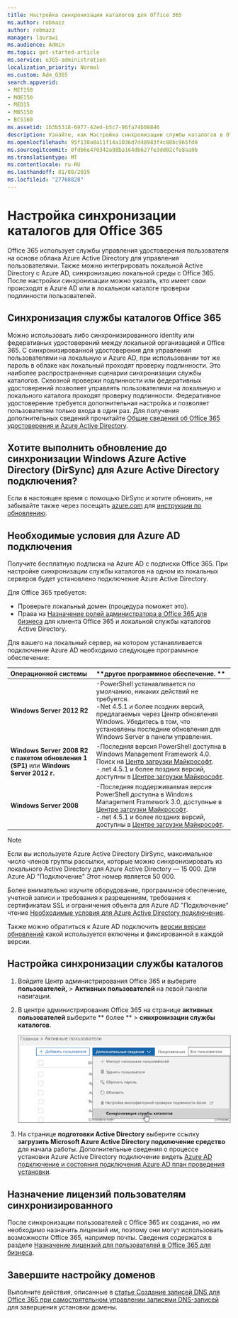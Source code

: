 ```yaml
---
title: Настройка синхронизации каталогов для Office 365
ms.author: robmazz
author: robmazz
manager: laurawi
ms.audience: Admin
ms.topic: get-started-article
ms.service: o365-administration
localization_priority: Normal
ms.custom: Adm_O365
search.appverid:
- MET150
- MOE150
- MED15
- MBS150
- BCS160
ms.assetid: 1b3b5318-6977-42ed-b5c7-96fa74b08846
description: Узнайте, как Настройка синхронизации службы каталогов в Office 365 и локальной Active Directory.
ms.openlocfilehash: 95f138a0a11f14a1036d7d48983f4c88bc965fd0
ms.sourcegitcommit: 0fdb6e470342a98ba164db627fe3dd02cfe8aa0b
ms.translationtype: MT
ms.contentlocale: ru-RU
ms.lasthandoff: 01/08/2019
ms.locfileid: "27768828"
---
```

# <a name="set-up-directory-synchronization-for-office-365"></a>Настройка синхронизации каталогов для Office 365
Office 365 использует службы управления удостоверения пользователя на основе облака Azure Active Directory для управления пользователями. Также можно интегрировать локальной Active Directory с Azure AD, синхронизацию локальной среды с Office 365. После настройки синхронизации можно указать, кто имеет свои происходят в Azure AD или в локальном каталоге проверки подлинности пользователей.
  
## <a name="office-365-directory-synchronization"></a>Синхронизация службы каталогов Office 365
Можно использовать либо синхронизированного identity или федеративных удостоверений между локальной организацией и Office 365. С синхронизированной удостоверения для управления пользователями на локальную и Azure AD, при использовании тот же пароль в облаке как локальный проходят проверку подлинности. Это наиболее распространенные сценарии синхронизации службы каталогов. Сквозной проверки подлинности или федеративных удостоверений позволяет управлять пользователями на локальную и локального каталога проходят проверку подлинности. Федеративное удостоверение требуется дополнительная настройка и позволяет пользователям только входа в один раз. Для получения дополнительных сведений прочитайте [Общие сведения об Office 365 удостоверения и Azure Active Directory](about-office-365-identity.md).
  
## <a name="want-to-upgrade-from-windows-azure-active-directory-sync-dirsync-to-azure-active-directory-connect"></a>Хотите выполнить обновление до синхронизации Windows Azure Active Directory (DirSync) для Azure Active Directory подключения?
Если в настоящее время с помощью DirSync и хотите обновить, не забывайте также через посещать [azure.com](https://azure.com) для [инструкции по обновлению](https://go.microsoft.com/fwlink/p/?LinkId=733240).
  
## <a name="prerequisites-for-azure-ad-connect"></a>Необходимые условия для Azure AD подключения
Получите бесплатную подписка на Azure AD с подписки Office 365. При настройке синхронизации службы каталогов на одном из локальных серверов будет установлено подключение Azure Active Directory.
  
Для Office 365 требуется:
  
- Проверьте локальный домен (процедура поможет это).
- Права на [Назначение ролей администратора в Office 365 для бизнеса](https://support.office.com/article/EAC4D046-1AFD-4F1A-85FC-8219C79E1504) для клиента Office 365 и локальной службы каталогов Active Directory. 
    
Для вашего на локальный сервер, на котором устанавливается подключение Azure AD необходимо следующее программное обеспечение:
  
|**Операционной системы**|**другое программное обеспечение. **|
|:-----|:-----|
|**Windows Server 2012 R2** | -PowerShell устанавливается по умолчанию, никаких действий не требуется.  <br/> -Net 4.5.1 и более поздних версий, предлагаемых через Центр обновления Windows. Убедитесь в том, что установлены последние обновления для Windows Server в панели управления. |
|**Windows Server 2008 R2 с пакетом обновления 1 (SP1)** или **Windows Server 2012 г.** | -Последняя версия PowerShell доступна в Windows Management Framework 4.0. Поиск на [Центр загрузки Майкрософт](https://go.microsoft.com/fwlink/p/?LinkId=717996).<br/> -.net 4.5.1 и более поздних версий, доступны в [Центре загрузки Майкрософт](https://go.microsoft.com/fwlink/p/?LinkId=717996). |
|**Windows Server 2008** | -Последняя поддерживаемая версия PowerShell доступна в Windows Management Framework 3.0, доступные в [Центре загрузки Майкрософт](https://go.microsoft.com/fwlink/p/?LinkId=717996).  <br/> -.net 4.5.1 и более поздних версий, доступны в [Центре загрузки Майкрософт](https://go.microsoft.com/fwlink/p/?LinkId=717996). |
   
> [!NOTE]
> Если вы используете Azure Active Directory DirSync, максимальное число членов группы рассылки, которые можно синхронизировать из локального Active Directory для Azure Active Directory — 15 000. Для Azure AD "Подключение" Этот номер является 50 000. 
  
Более внимательно изучите оборудование, программное обеспечение, учетной записи и требования к разрешениям, требования к сертификатам SSL и ограничения объекта для Azure AD "Подключение" чтение [Необходимые условия для Azure Active Directory подключение](https://go.microsoft.com/fwlink/p/?LinkId=716896).
  
Также можно обратиться к Azure AD подключить [версии версии обновлений](https://go.microsoft.com/fwlink/p/?LinkId=733238) какой используется включены и фиксированной в каждой версии. 

## <a name="to-set-up-directory-synchronization"></a>Настройка синхронизации службы каталогов
1. Войдите Центр администрирования Office 365 и выберите **пользователей,** \> **Активных пользователей** на левой панели навигации. 
2. В центре администрирования Office 365 на странице **активных пользователей** выберите ** более ** \> **синхронизации службы каталогов**.
    
    ![Выберите в меню Дополнительные синхронизации службы каталогов](media/dc6669e5-c01b-471e-9cdf-04f5d44e1c4b.png)
  
3. На странице **подготовки Active Directory** выберите ссылку **загрузить Microsoft Azure Active Directory подключение средство** для начала работы. Дополнительные сведения о процессе установки Azure Active Directory подключение видеть [Azure AD подключение и состояния подключения Azure AD план проведения установки](https://docs.microsoft.com/azure/active-directory/hybrid/how-to-connect-install-roadmap).
    
## <a name="assign-licences-to-synchronized-users"></a>Назначение лицензий пользователям синхронизированного
После синхронизации пользователей с Office 365 их создания, но им необходимо назначить лицензий им, поэтому они могут использовать возможности Office 365, например почты. Сведения содержатся в разделе [Назначение лицензий для пользователей в Office 365 для бизнеса](https://support.office.com/article/997596b5-4173-4627-b915-36abac6786dc).
    
## <a name="finish-setting-up-domains"></a>Завершите настройку доменов
Выполните действия, описанные в [статье Создание записей DNS для Office 365 при самостоятельном управлении записями DNS-записей](https://support.office.com/article/b0f3fdca-8a80-4e8e-9ef3-61e8a2a9ab23) для завершения установки домены.
